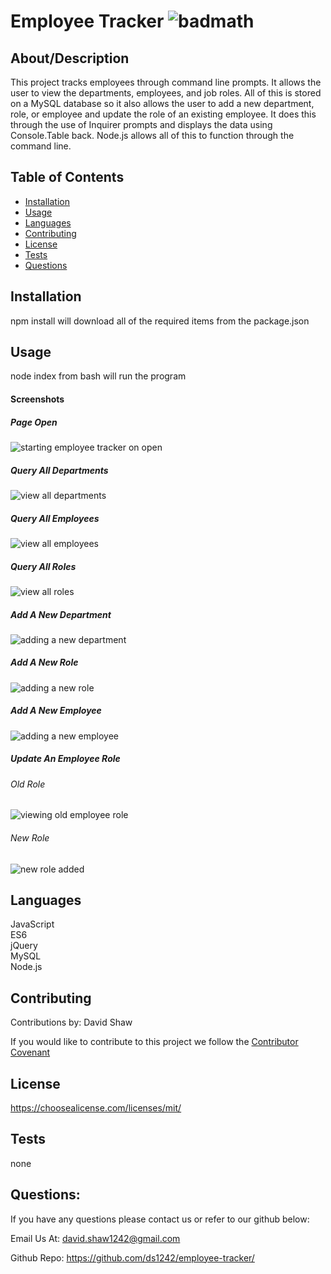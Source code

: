 
  # Employee Tracker  ![badmath](https://img.shields.io/badge/license-MIT-blue)

  ## About/Description

  This project tracks employees through command line prompts.  It allows the user to view the departments, employees, and job roles.  All of this is stored on a MySQL database so it also allows the user to add a new department, role, or employee and update the role of an existing employee.  It does this through the use of Inquirer prompts and displays the data using Console.Table back.  Node.js allows all of this to function through the command line.

  ## Table of Contents

  * [Installation](#installation)
  * [Usage](#usage)
  * [Languages](#languages)
  * [Contributing](#contributing)
  * [License](#license)
  * [Tests](#tests)
  * [Questions](#questions)
  
  ## Installation

  npm install will download all of the required items from the package.json

  ## Usage

  node index from bash will run the program

  #### Screenshots

  ##### Page Open

  <img src="./assets/img/pageStart.jpg" alt="starting employee tracker on open">

  ##### Query All Departments

  <img src="./assets/img/departmentQuery.jpg" alt="view all departments">

  ##### Query All Employees

  <img src="./assets/img/employeeQuery.jpg" alt="view all employees">

  ##### Query All Roles

  <img src="./assets/img/roleQuery.jpg" alt="view all roles">

  ##### Add A New Department

  <img src="./assets/img/addDepartment.jpg" alt="adding a new department">

  ##### Add A New Role

  <img src="./assets/img/addRole.jpg" alt="adding a new role">

  ##### Add A New Employee

  <img src="./assets/img/addEmployee.jpg" alt="adding a new employee">

  ##### Update An Employee Role

  ###### Old Role

  <img src="./assets/img/oldRole.jpg" alt="viewing old employee role">

  ###### New Role

  <img src="./assets/img/newRole.jpg" alt="new role added">


  ## Languages

  JavaScript<br>ES6<br>jQuery<br>MySQL<br>Node.js<br>

  ## Contributing

  Contributions by: David Shaw

  If you would like to contribute to this project we follow the [Contributor Covenant](https://www.contributor-covenant.org/)

  ## License

  https://choosealicense.com/licenses/mit/

  ## Tests

  none

  ## Questions:

  If you have any questions please contact us or refer to our github below:

  Email Us At: david.shaw1242@gmail.com

  Github Repo: https://github.com/ds1242/employee-tracker/




